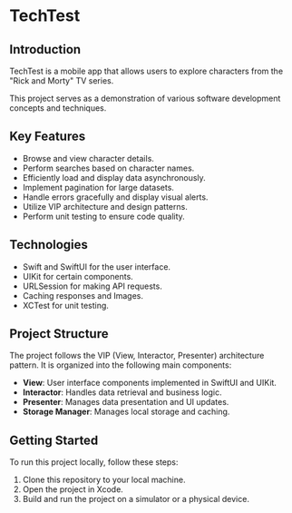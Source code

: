 # TechTest

## Introduction

TechTest is a mobile app that allows users to explore characters from the "Rick and Morty" TV series. 

This project serves as a demonstration of various software development concepts and techniques.

## Key Features

- Browse and view character details.
- Perform searches based on character names.
- Efficiently load and display data asynchronously.
- Implement pagination for large datasets.
- Handle errors gracefully and display visual alerts.
- Utilize VIP architecture and design patterns.
- Perform unit testing to ensure code quality.

## Technologies

- Swift and SwiftUI for the user interface.
- UIKit for certain components.
- URLSession for making API requests.
- Caching responses and Images.
- XCTest for unit testing.

## Project Structure

The project follows the VIP (View, Interactor, Presenter) architecture pattern. It is organized into the following main components:

- **View**: User interface components implemented in SwiftUI and UIKit.
- **Interactor**: Handles data retrieval and business logic.
- **Presenter**: Manages data presentation and UI updates.
- **Storage Manager**: Manages local storage and caching.

## Getting Started

To run this project locally, follow these steps:

1. Clone this repository to your local machine.
2. Open the project in Xcode.
3. Build and run the project on a simulator or a physical device.
